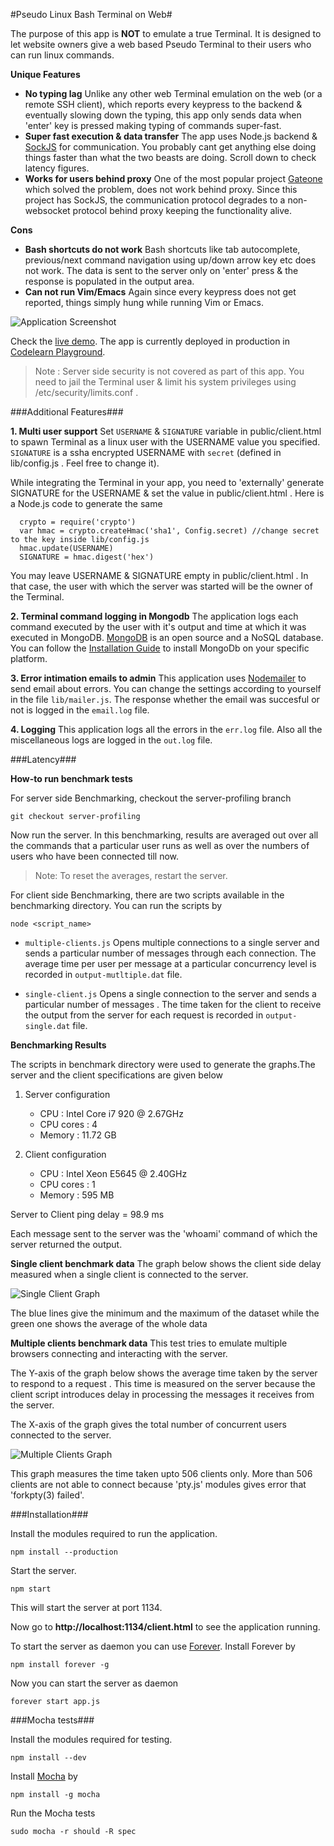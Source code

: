 #Pseudo Linux Bash Terminal on Web#

The purpose of this app is **NOT** to emulate a true Terminal. It is designed to let website owners give a web based Pseudo Terminal to their users who can run linux commands.

**Unique Features**

- **No typing lag** Unlike any other web Terminal emulation on the web (or a remote SSH client), which reports every keypress to the backend & eventually slowing down the typing, this app only sends data when 'enter' key is pressed making typing of commands super-fast.
- **Super fast execution & data transfer** The app uses Node.js backend & [SockJS](http://sockjs.org) for communication. You probably cant get anything else doing things faster than what the two beasts are doing. Scroll down to check latency figures.
- **Works for users behind proxy** One of the most popular project [Gateone](http://github.com/liftoff/GateOne) which solved the problem, does not work behind proxy. Since this project has SockJS, the communication protocol degrades to a non-websocket protocol behind proxy keeping the functionality alive.

**Cons**

- **Bash shortcuts do not work**  Bash shortcuts like tab autocomplete, previous/next command navigation using up/down arrow key etc does not work. The data is sent to the server only on 'enter' press & the response is populated in the output area.
- **Can not run Vim/Emacs** Again since every keypress does not get reported, things simply hung while running Vim or Emacs.


![Application Screenshot](http://www.codelearn.org/blog/wp-content/uploads/2013/06/terminal_screenshot.png)

Check the [live demo](http://pocha.github.io/terminal-codelearn). The app is currently deployed in production in [Codelearn Playground](http://www.codelearn.org/apps/code_play).

> Note : Server side security is not covered as part of this app. You need to jail the Terminal user & limit his system privileges using /etc/security/limits.conf . 

###Additional Features###


**1. Multi user support**
Set `USERNAME` & `SIGNATURE` variable in public/client.html to spawn Terminal as a linux user with the USERNAME value you specified. `SIGNATURE` is a ssha encrypted USERNAME with `secret` (defined in lib/config.js . Feel free to change it).

While integrating the Terminal in your app, you need to 'externally' generate SIGNATURE for the USERNAME & set the value in public/client.html . Here is a Node.js code to generate the same
      

      crypto = require('crypto')
	  var hmac = crypto.createHmac('sha1', Config.secret) //change secret to the key inside lib/config.js
      hmac.update(USERNAME)
      SIGNATURE = hmac.digest('hex')


You may leave USERNAME & SIGNATURE empty in public/client.html . In that case, the user with which the server was started will be the owner of the Terminal.

**2. Terminal command logging in Mongodb**
The application logs each command executed by the user with it's output and time at which it was executed in MongoDB. [MongoDB](http://www.mongodb.org) is an open source and a NoSQL database. You can follow the [Installation Guide](http://docs.mongodb.org/manual/installation) to install MongoDb on your specific platform.


**3. Error intimation emails to admin**
This application uses [Nodemailer](https://github.com/andris9/Nodemailer) to send email about errors. You can change the settings according to yourself in the file `lib/mailer.js`. The response whether the email was succesful or not is logged in the `email.log` file. 


**4. Logging**
This application logs all the errors in the `err.log` file.
Also all the miscellaneous logs are logged in the `out.log` file.


###Latency###

**How-to run benchmark tests**

For server side Benchmarking, checkout the server-profiling branch

	git checkout server-profiling

Now run the server. In this benchmarking, results are averaged out over all the commands that a particular user runs as well as over the numbers of users who have been connected till now. 

> Note: To reset the averages, restart the server.

For client side Benchmarking, there are two scripts available in the benchmarking directory. You can run the scripts by

	node <script_name>

+ `multiple-clients.js` Opens multiple connections to a single server and sends a particular number of messages through each connection. The average time per user per message at a particular concurrency level is recorded in `output-mutltiple.dat` file.

+ `single-client.js` Opens a single connection to the server and sends a particular number of messages . The time taken for the client to receive the output from the server for each request is recorded in `output-single.dat` file.


**Benchmarking Results**

The scripts in benchmark directory were used to generate the graphs.The server and the client specifications are given below

1. Server configuration

   + CPU : Intel Core i7 920 @ 2.67GHz
   + CPU cores : 4
   + Memory : 11.72 GB

2. Client configuration

   + CPU : Intel Xeon E5645 @ 2.40GHz
   + CPU cores : 1
   + Memory : 595 MB
 
Server to Client ping delay = 98.9 ms

Each message sent to the server was the 'whoami' command of which the server returned the output.

**Single client benchmark data**
The graph below shows the client side delay measured when a single client is connected to the server.

![Single Client Graph](https://raw.github.com/pocha/terminal-codelearn/master/graphs/single-client.png)
   
The blue lines give the minimum and the maximum of the dataset while the green one shows the average of the whole data

**Multiple clients benchmark data**
This test tries to emulate multiple browsers connecting and interacting with the server.

The Y-axis of the graph below shows the average time taken by the server to respond to a request . This time is measured on the server because the  client script introduces delay in processing the messages it receives from the server.

The X-axis of the graph gives the total number of concurrent users connected to the server. 

![Multiple Clients Graph](https://raw.github.com/pocha/terminal-codelearn/master/graphs/multiple-clients.png)

This graph measures the time taken upto 506 clients only. More than 506 clients are not able to connect because 'pty.js' modules gives error that 'forkpty(3) failed'.

###Installation###

Install the modules required to run the application.

	npm install --production

Start the server.

	npm start

This will start the server at port 1134.

Now go to **http://localhost:1134/client.html** to see the application running.

To start the server as daemon you can use [Forever](https://github.com/nodejitsu/forever).
Install Forever by

	npm install forever -g

Now you can start the server as daemon

	forever start app.js


###Mocha tests###

Install the modules required for testing.

	npm install --dev

Install [Mocha](http://visionmedia.github.io/mocha/) by

	npm install -g mocha

Run the Mocha tests
  
	sudo mocha -r should -R spec

